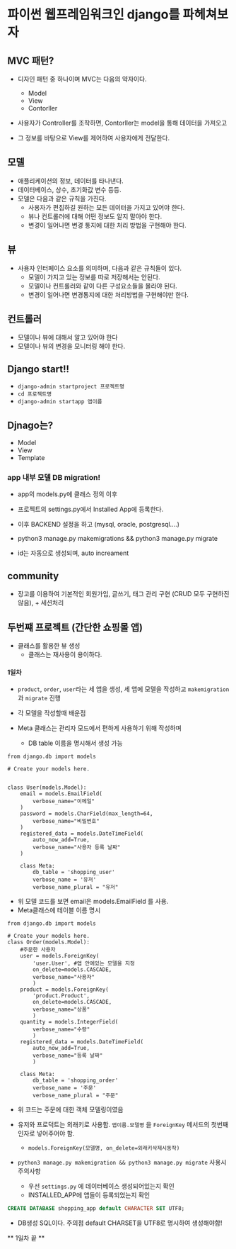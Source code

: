 # 파이썬 웹프레임워크인 django를 파헤쳐보자


## MVC 패턴?

- 디자인 패턴 중 하나이며 MVC는 다음의 약자이다.
    - Model 
    - View
    - Contorller 

- 사용자가 Controller를 조작하면, Contorller는 model을 통해 데이터을 가져오고
- 그 정보를 바탕으로 View를 제어하여 사용자에게 전달한다.

## 모델
- 애플리케이션의 정보, 데이터를 타나낸다.
- 데이터베이스, 상수, 초기화값 변수 등등.
- 모델은 다음과 같은 규칙을 가진다.
    - 사용자가 편집하길 원하는 모든 데이터을 가지고 있어야 한다.
    - 뷰나 컨트롤러에 대해 어떤 정보도 알지 말아야 한다.
    - 변경이 일어나면 변경 통지에 대한 처리 방법을 구현해야 한다.

## 뷰
- 사용자 인터페이스 요소를 의미하며, 다음과 같은 규칙들이 있다.
    - 모델이 가지고 있는 정보를 따로 저장해서는 안된다.
    - 모델이나 컨트롤러와 같이 다른 구성요소들을 몰라야 된다.
    - 변경이 일어나면 변경통지에 대한 처리방법을 구현해야만 한다.

## 컨트롤러
- 모델이나 뷰에 대해서 알고 있어야 한다
- 모델이나 뷰의 변경을 모니터링 해야 한다.


## Django start!!

- `django-admin startproject 프로젝트명`
- `cd 프로젝트명`
- `django-admin startapp 앱이름`


## Djnago는?
- Model
- View
- Template

### app 내부 모델 DB migration!

- app의 models.py에 클래스 정의 이후
- 프로젝트의 settings.py에서 Installed App에 등록한다.
- 이후 BACKEND 설정을 하고 (mysql, oracle, postgresql....)
- python3 manage.py makemigrations && python3 manage.py migrate

- id는 자동으로 생성되며, auto increament 



## community
- 장고를 이용하여 기본적인 회원가입, 글쓰기, 태그 관리 구현 (CRUD 모두 구현하진 않음), + 세션처리

## 두번쨰 프로젝트 (간단한 쇼핑몰 앱)
- 클래스를 활용한 뷰 생성
    - 클래스는 재사용이 용이하다.

#### 1일차
- `product`, `order`, `user`라는 세 앱을 생성, 세 앱에 모델을 작성하고 `makemigration` 과 `migrate` 진행

- 각 모델을 작성할때 배운점
- Meta 클래스는 관리자 모드에서 편하게 사용하기 위해 작성하며
    - DB table 이름을 명시해서 생성 가능
    
```python3
from django.db import models

# Create your models here.


class User(models.Model):
    email = models.EmailField(
        verbose_name="이메일"
    )
    password = models.CharField(max_length=64,
        verbose_name="비밀번호"
    )
    registered_data = models.DateTimeField(
        auto_now_add=True,
        verbose_name="사용자 등록 날짜"
    )

    class Meta:
        db_table = 'shopping_user'
        verbose_name = '유저'
        verbose_name_plural = "유저"
```

- 위 모델 코드를 보면 email은 models.EmailField 를 사용.
- Meta클래스에 테이블 이름 명시

```python3
from django.db import models

# Create your models here.
class Order(models.Model):
    #주문한 사용자
    user = models.ForeignKey(
        'user.User', #앱 안에있는 모델을 지정
        on_delete=models.CASCADE,
        verbose_name="사용자"
        )
    product = models.ForeignKey(
        'product.Product', 
        on_delete=models.CASCADE,
        verbose_name="상품"
        )
    quantity = models.IntegerField(
        verbose_name="수량"
        )
    registered_data = models.DateTimeField(
        auto_now_add=True,
        verbose_name="등록 날짜"
        )

    class Meta:
        db_table = 'shopping_order'
        verbose_name = '주문'
        verbose_name_plural = "주문"

```

- 위 코드는 주문에 대한 객체 모델링이였음
- 유저와 프로덕트는 외래키로 사용함. `앱이름.모델명` 을 `ForeignKey` 메서드의 첫번째 인자로 넣어주어야 함.
    - `models.ForeignKey(모델명, on_delete=외래키삭제시동작)`

- `python3 manage.py makemigration && python3 manage.py migrate` 사용시 주의사항
    - 우선 `settings.py` 에 데이터베이스 생성되어있는지 확인
    - INSTALLED_APP에 앱들이 등록되었는지 확인

```SQL
CREATE DATABASE shopping_app default CHARACTER SET UTF8;
```

- DB생성 SQL이다. 주의점 default CHARSET을 UTF8로 명시하여 생성해야함!

** 1일차 끝 **

